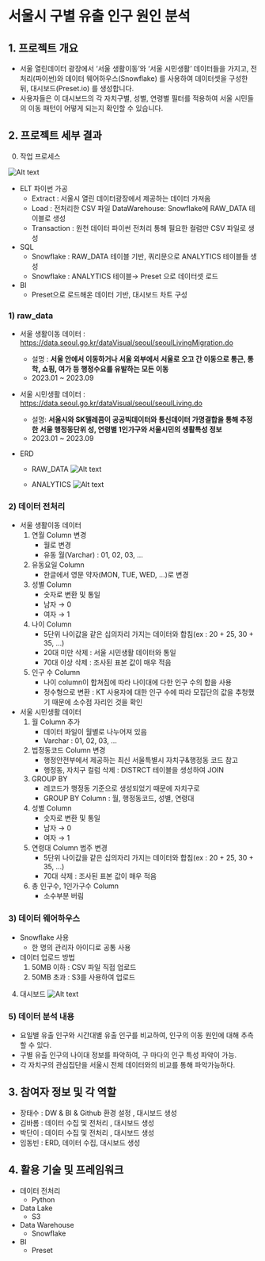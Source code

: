 # 서울시 구별 유출 인구 원인 분석
## 1. 프로젝트 개요

- 서울 열린데이터 광장에서 ‘서울 생활이동’와 ‘서울 시민생활’  데이터들을 가지고, 전처리(파이썬)와 데이터 웨어하우스(Snowflake) 를 사용하여 데이터셋을 구성한 뒤, 대시보드(Preset.io) 를 생성합니다.
- 사용자들은 이 대시보드의 각 자치구별, 성별, 연령별 필터를 적용하여 서울 시민들의 이동 패턴이 어떻게 되는지 확인할 수 있습니다.
## 2. 프로젝트 세부 결과

0) 작업 프로세스

![Alt text](./image/Untitled.png)

- ELT 파이썬 가공
    - Extract : 서울시 열린 데이터광장에서 제공하는 데이터 가져옴
    - Load : 전처리한 CSV 파일 DataWarehouse: Snowflake에 RAW_DATA 테이블로 생성
    - Transaction : 원천 데이터 파이썬 전처리 통해 필요한 컬럼만 CSV 파일로 생성
- SQL
    - Snowflake : RAW_DATA 테이블 기반, 쿼리문으로 ANALYTICS 테이블들 생성
    - Snowflake : ANALYTICS 테이블→ Preset 으로 데이터셋 로드
- BI
    - Preset으로 로드해온 데이터 기반, 대시보드 차트 구성

### 1) raw_data
- 서울 생활이동 데이터 : https://data.seoul.go.kr/dataVisual/seoul/seoulLivingMigration.do
    - 설명 : **서울 안에서 이동하거나 서울 외부에서 서울로 오고 간 이동으로 통근, 통학, 쇼핑, 여가 등 행정수요를 유발하는 모든 이동**
    - 2023.01 ~ 2023.09

- 서울 시민생활 데이터 : https://data.seoul.go.kr/dataVisual/seoul/seoulLiving.do
    - 설명: **서울시와 SK텔레콤이 공공빅데이터와 통신데이터 가명결합을 통해 추정한 서울 행정동단위 성, 연령별 1인가구와 서울시민의 생활특성 정보**
    - 2023.01 ~ 2023.09
- ERD
    - RAW_DATA
    ![Alt text](./image/Untitled-1.png)
    
    - ANALYTICS
    ![Alt text](./image/Untitled-3.png)
### 2) 데이터 전처리

- 서울 생활이동 데이터
    1. 연월 Column 변경
        - 월로 변경
        - 유동 월(Varchar) : 01, 02, 03, …
    2. 유동요일 Column
        - 한글에서 영문 약자(MON, TUE, WED, …)로 변경
    3. 성별 Column
        - 숫자로 변환 및 통일
        - 남자 → 0
        - 여자 → 1
    4. 나이 Column
        - 5단위 나이값을 같은 십의자리 가지는 데이터와 합침(ex : 20 + 25, 30 + 35, …)
        - 20대 미만 삭제 : 서울 시민생활 데이터와 통일
        - 70대 이상 삭제 : 조사된 표본 값이 매우 적음
    5. 인구 수 Column
        - 나이 column이 합쳐짐에 따라 나이대에 다한 인구 수의 합을 사용
        - 정수형으로 변환 : KT 사용자에 대한 인구 수에 따라 모집단의 값을 추청했기 때문에 소수점 자리인 것을 확인
- 서울 시민생활 데이터
    1. 월 Column 추가
        - 데이터 파일이 월별로 나누어져 있음
        - Varchar : 01, 02, 03, …
    2. 법정동코드 Column 변경
        - 행정안전부에서 제공하는 최신 서울특별시 자치구&행정동 코드 참고
        - 행정동, 자치구 컬럼 삭제 : DISTRCT 테이블을 생성하여 JOIN
    3. GROUP BY 
        - 레코드가 행정동 기준으로 생성되었기 때문에 자치구로
        - GROUP BY Column : 월, 행정동코드, 성별, 연령대
    4. 성별 Column
        - 숫자로 변환 및 통일
        - 남자 → 0
        - 여자 → 1
    5. 연령대 Column 범주 변경
        - 5단위 나이값을 같은 십의자리 가지는 데이터와 합침(ex : 20 + 25, 30 + 35, …)
        - 70대 삭제 : 조사된 표본 값이 매우 적음
    6. 총 인구수, 1인가구수 Column
        - 소수부분 버림
### 3) 데이터 웨어하우스

- Snowflake 사용
    - 한 명의 관리자 아이디로 공통 사용
- 데이터 업로드 방법
    1. 50MB 이하 : CSV 파일 직접 업로드
    2. 50MB 초과 : S3를 사용하여 업로드

4) 대시보드 
![Alt text](./image/dashboard.png)

### 5) 데이터 분석 내용

- 요일별 유출 인구와 시간대별 유출 인구를 비교하여, 인구의 이동 원인에 대해 추측할 수 있다.
- 구별 유출 인구의 나이대 정보를 파악하여, 구 마다의 인구 특성 파악이 가능.
- 각 자치구의 관심집단을 서울시 전체 데이터와의 비교를 통해 파악가능하다.

## 3. 참여자 정보 및 각 역할

- 장태수 : DW & BI & Github 환경 설정 , 대시보드 생성
- 김바롬 : 데이터 수집 및 전처리 , 대시보드 생성
- 박단이 : 데이터 수집 및 전처리 , 대시보드 생성
- 임동빈 : ERD, 데이터 수집, 대시보드 생성

## 4. 활용 기술 및 프레임워크

- 데이터 전처리
    - Python
- Data Lake
    - S3
- Data Warehouse
    - Snowflake
- BI
    - Preset

